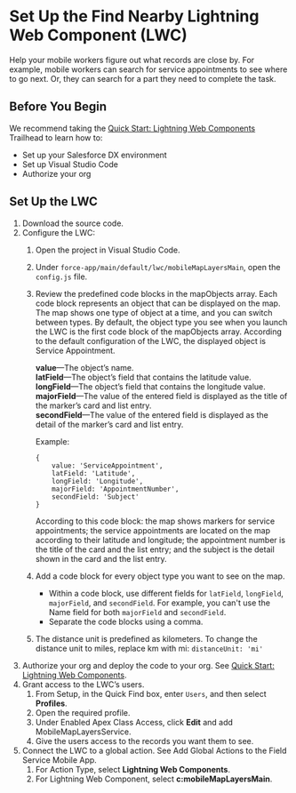 
# Set Up the Find Nearby Lightning Web Component (LWC)
Help your mobile workers figure out what records are close by. For example, mobile workers can search for service appointments to see where to go next. Or, they can search for a part they need to complete the task.

## Before You Begin
We recommend taking the [Quick Start: Lightning Web Components](https://trailhead.salesforce.com/content/learn/projects/quick-start-lightning-web-components) Trailhead to learn how to:
* Set up your Salesforce DX environment
* Set up Visual Studio Code
* Authorize your org

## Set Up the LWC
1. Download the source code.
2. Configure the LWC:  
    1. Open the project in Visual Studio Code.  
    2. Under `force-app/main/default/lwc/mobileMapLayersMain`, open the `config.js` file.    
    3. Review the predefined code blocks in the mapObjects array. Each code block represents an object that can be displayed on the map. The map shows one type of object at a time, and you can switch between types. By default, the object type you see when you launch the LWC is the first code block of the mapObjects array. According to the default configuration of the LWC, the displayed object is Service Appointment.

       **value**—The object’s name.  
   **latField**—The object’s field that contains the latitude value.  
   **longField**—The object’s field that contains the longitude value.  
   **majorField**—The value of the entered field is displayed as the title of the marker’s card and list entry.  
   **secondField**—The value of the entered field is displayed as the detail of the marker’s card and list entry.  
   
       Example:
       ```
       {
	       value: 'ServiceAppointment',
	       latField: 'Latitude',
	       longField: 'Longitude',
	       majorField: 'AppointmentNumber',
	       secondField: 'Subject'
       }
       ```  
       According to this code block: the map shows markers for service appointments; the service appointments are located on the map according to their latitude and longitude; the appointment number is the title of the card and the list entry; and the subject is the detail shown in the card and the list entry.


	4. Add a code block for every object type you want to see on the map.  
       * Within a code block, use different fields for `latField`, `longField`, `majorField`, and `secondField`. For example, you can't use the Name field for both `majorField` and `secondField`.  
       * Separate the code blocks using a comma.  
    
    5. The distance unit is predefined as kilometers. To change the distance unit to miles,    replace km with mi: 
`distanceUnit: 'mi'`
3. Authorize your org and deploy the code to your org. See [Quick Start: Lightning Web Components](https://trailhead.salesforce.com/content/learn/projects/quick-start-lightning-web-components).
4. Grant access to the LWC’s users.  
    1. From Setup, in the Quick Find box, enter `Users`, and then select **Profiles**.  
    2. Open the required profile.  
    3. Under Enabled Apex Class Access, click **Edit** and add MobileMapLayersService.  
    4. Give the users access to the records you want them to see.
5. Connect the LWC to a global action. See Add Global Actions to the Field Service Mobile App.  
    1. For Action Type, select **Lightning Web Components**.  
    2. For Lightning Web Component, select **c:mobileMapLayersMain**.
